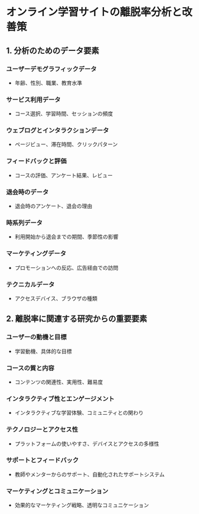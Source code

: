 # オンライン学習サイトの離脱率分析と改善策

## 1. 分析のためのデータ要素
### ユーザーデモグラフィックデータ
- 年齢、性別、職業、教育水準

### サービス利用データ
- コース選択、学習時間、セッションの頻度

### ウェブログとインタラクションデータ
- ページビュー、滞在時間、クリックパターン

### フィードバックと評価
- コースの評価、アンケート結果、レビュー

### 退会時のデータ
- 退会時のアンケート、退会の理由

### 時系列データ
- 利用開始から退会までの期間、季節性の影響

### マーケティングデータ
- プロモーションへの反応、広告経由での訪問

### テクニカルデータ
- アクセスデバイス、ブラウザの種類

## 2. 離脱率に関連する研究からの重要要素
### ユーザーの動機と目標
- 学習動機、具体的な目標

### コースの質と内容
- コンテンツの関連性、実用性、難易度

### インタラクティブ性とエンゲージメント
- インタラクティブな学習体験、コミュニティとの関わり

### テクノロジーとアクセス性
- プラットフォームの使いやすさ、デバイスとアクセスの多様性

### サポートとフィードバック
- 教師やメンターからのサポート、自動化されたサポートシステム

### マーケティングとコミュニケーション
- 効果的なマーケティング戦略、透明なコミュニケーション
